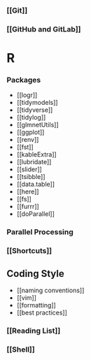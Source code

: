### [[Git]]

### [[GitHub and GitLab]]



# R

### Packages
- [[logr]]
- [[tidymodels]]
- [[tidyverse]]
- [[tidylog]]
- [[glmnetUtils]]
- [[ggplot]]
- [[renv]]
- [[fst]]
- [[kableExtra]]
- [[lubridate]]
- [[slider]]
- [[tsibble]]
- [[data.table]]
- [[here]]
- [[fs]]
- [[furrr]]
- [[doParallel]]

### Parallel Processing
### [[Shortcuts]]

## Coding Style
- [[naming conventions]]
- [[vim]]
- [[formatting]]
- [[best practices]]

### [[Reading List]]

### [[Shell]]


















